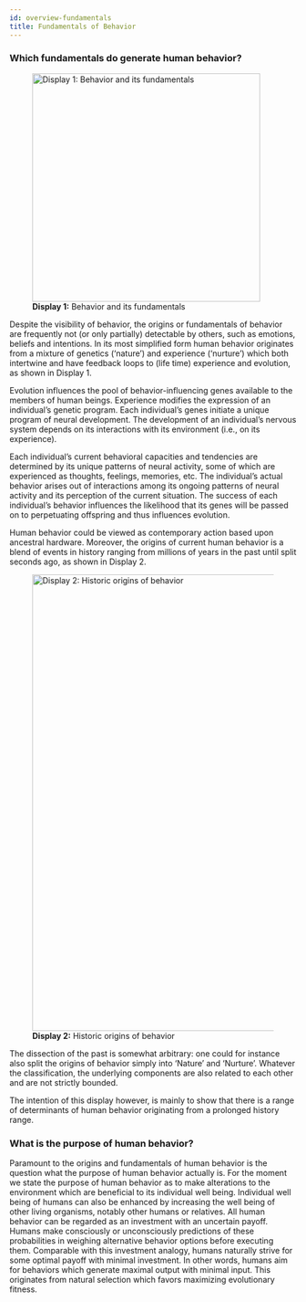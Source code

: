 ```yaml
---
id: overview-fundamentals
title: Fundamentals of Behavior
---
```


### Which fundamentals do generate human behavior?

<figure style={{ textAlign: 'center' }}>
  <img src="/img/human-behavior-patterns/fundamentals/display-1.jpg" alt="Display 1: Behavior and its fundamentals" width="400" />
  <figcaption><strong>Display 1:</strong> Behavior and its fundamentals</figcaption>
</figure>

Despite the visibility of behavior, the origins or fundamentals of behavior are frequently not (or only partially) detectable by others, such as emotions, beliefs and intentions. In its most simplified form human behavior originates from a mixture of genetics (‘nature’) and experience (‘nurture’) which both intertwine and have feedback loops to (life time) experience and evolution, as shown in Display 1.

Evolution influences the pool of behavior-influencing genes available to the members of human beings. Experience modifies the expression of an individual’s genetic program. Each individual’s genes initiate a unique program of neural development. The development of an individual’s nervous system depends on its interactions with its environment (i.e., on its experience).

Each individual’s current behavioral capacities and tendencies are determined by its unique patterns of neural activity, some of which are experienced as thoughts, feelings, memories, etc. The individual’s actual behavior arises out of interactions among its ongoing patterns of neural activity and its perception of the current situation. The success of each individual’s behavior influences the likelihood that its genes will be passed on to perpetuating offspring and thus influences evolution.

Human behavior could be viewed as contemporary action based upon ancestral hardware. Moreover, the origins of current human behavior is a blend of events in history ranging from millions of years in the past until split seconds ago, as shown in Display 2.

<figure style={{ textAlign: 'center' }}>
  <img src="/img/human-behavior-patterns/fundamentals/display-2.jpg" alt="Display 2: Historic origins of behavior" width="800" />
  <figcaption><strong>Display 2:</strong> Historic origins of behavior</figcaption>
</figure>

The dissection of the past is somewhat arbitrary: one could for instance also split the origins of behavior simply into ‘Nature’ and ‘Nurture’. Whatever the classification, the underlying components are also related to each other and are not strictly bounded.

The intention of this display however, is mainly to show that there is a range of determinants of human behavior originating from a prolonged history range.

### What is the purpose of human behavior?

Paramount to the origins and fundamentals of human behavior is the question what the purpose of human behavior actually is. For the moment we state the purpose of human behavior as to make alterations to the environment which are beneficial to its individual well being. Individual well being of humans can also be enhanced by increasing the well being of other living organisms, notably other humans or relatives. All human behavior can be regarded as an investment with an uncertain payoff. Humans make consciously or unconsciously predictions of these probabilities in weighing alternative behavior options before executing them. Comparable with this investment analogy, humans naturally strive for some optimal payoff with minimal investment. In other words, humans aim for behaviors which generate maximal output with minimal input. This originates from natural selection which favors maximizing evolutionary fitness.

